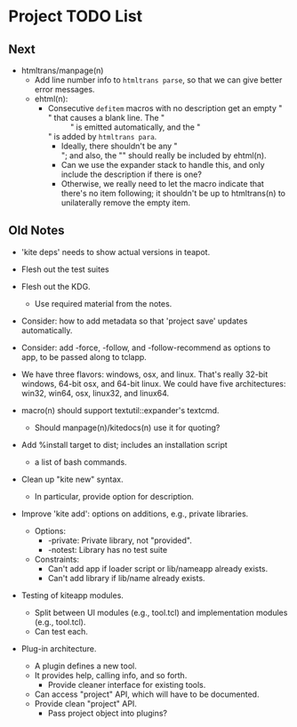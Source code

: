 # Project TODO List

## Next

* htmltrans/manpage(n)
  * Add line number info to `htmltrans parse`, so that we can give better
    error messages.
  * ehtml(n):
    * Consecutive `defitem` macros with no description get an empty 
      "<dd> </dd>" that causes a blank line.  The "<dd>" is emitted 
      automatically, and the "</dd>" is added by `htmltrans para`.
      * Ideally, there shouldn't be any "<dd> </dd>"; and also,
        the "</dd>" should really be included by ehtml(n).
      * Can we use the expander stack to handle this, and only include
        the description if there is one?
      * Otherwise, we really need to let the macro indicate that there's
        no item following; it shouldn't be up to htmltrans(n) to unilaterally
        remove the empty item.

## Old Notes

* 'kite deps' needs to show actual versions in teapot.
* Flesh out the test suites
* Flesh out the KDG.
  * Use required material from the notes.
* Consider: how to add metadata so that 'project save' updates 
  automatically.

* Consider: add -force, -follow, and -follow-recommend as options to app,
  to be passed along to tclapp.
* We have three flavors: windows, osx, and linux.  That's really
  32-bit windows, 64-bit osx, and 64-bit linux.  We could have five
  architectures: win32, win64, osx, linux32, and linux64. 

* macro(n) should support textutil::expander's textcmd.
  * Should manpage(n)/kitedocs(n) use it for quoting?
* Add %install target to dist; includes an installation script
  * a list of bash commands.
* Clean up "kite new" syntax.  
  * In particular, provide option for description.

* Improve 'kite add': options on additions, e.g., private libraries.
  * Options:
    * -private: Private library, not "provided".
    * -notest: Library has no test suite 
  * Constraints:
    * Can't add app if loader script or lib/nameapp already exists.
    * Can't add library if lib/name already exists.
* Testing of kiteapp modules.
  * Split between UI modules (e.g., <name>tool.tcl) and implementation
    modules (e.g., tool.tcl).
  * Can test each.
* Plug-in architecture.
  * A plugin defines a new tool.
  * It provides help, calling info, and so forth.
    * Provide cleaner interface for existing tools.
  * Can access "project" API, which will have to be documented.
  * Provide clean "project" API.
    * Pass project object into plugins?

